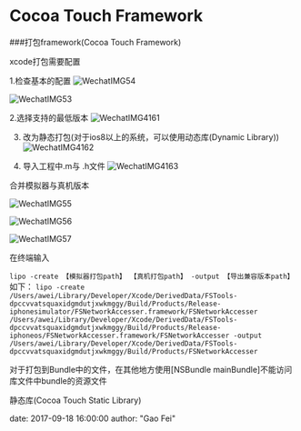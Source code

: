 #    Cocoa Touch Framework


###打包framework(Cocoa Touch Framework)

xcode打包需要配置

1.检查基本的配置
![WechatIMG54](../../../public/img/in-post/media/15111440909345/WechatIMG54.jpeg)

![WechatIMG53](.../../../public/img/in-post/media/15111440909345/WechatIMG53.jpeg)

2.选择支持的最低版本
![WechatIMG4161](../../../public/img/in-post/media/15111440909345/WechatIMG4161.jpeg)

3. 改为静态打包(对于ios8以上的系统，可以使用动态库(Dynamic Library))
![WechatIMG4162](../../../public/img/in-post/media/15111440909345/WechatIMG4162.jpeg)

4. 导入工程中.m与 .h文件
![WechatIMG4163](../../../public/img/in-post/media/15111440909345/WechatIMG4163.jpeg)


合并模拟器与真机版本

![WechatIMG55](../../../public/img/in-post/media/15111440909345/WechatIMG55.jpeg)

![WechatIMG56](../../../public/img/in-post/media/15111440909345/WechatIMG56.jpeg)

![WechatIMG57](../../../public/img/in-post/media/15111440909345/WechatIMG57.jpeg)


在终端输入

`lipo -create 【模拟器打包path】 【真机打包path】 -output 【导出兼容版本path】
`
如下：
`lipo -create /Users/awei/Library/Developer/Xcode/DerivedData/FSTools-dpccvvatsquaxidgmdutjxwkmggy/Build/Products/Release-iphonesimulator/FSNetworkAccesser.framework/FSNetworkAccesser /Users/awei/Library/Developer/Xcode/DerivedData/FSTools-dpccvvatsquaxidgmdutjxwkmggy/Build/Products/Release-iphoneos/FSNetworkAccesser.framework/FSNetworkAccesser -output /Users/awei/Library/Developer/Xcode/DerivedData/FSTools-dpccvvatsquaxidgmdutjxwkmggy/Build/Products/FSNetworkAccesser`

对于打包到Bundle中的文件，在其他地方使用[NSBundle mainBundle]不能访问库文件中bundle的资源文件

静态库(Cocoa Touch Static Library)

date:       2017-09-18 16:00:00
author:     "Gao Fei"
